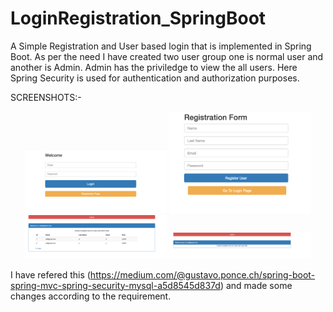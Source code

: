 # LoginRegistration_SpringBoot
A Simple Registration and User based login that is implemented in Spring Boot.
As per the need I have created two user group one is normal user and another is Admin. Admin has the priviledge to view the all users.
Here Spring Security is used for authentication and authorization purposes.

SCREENSHOTS:-
 <div align="center">
        <img width="45%" src="screenshots/login.png" ></img>
        <img width="45%" src="screenshots/register.png"  ></img>
        <img width="45%" src="screenshots/admin.png" ></img>
        <img width="45%" src="screenshots/user.png" ></img>
</div>



I have refered this (https://medium.com/@gustavo.ponce.ch/spring-boot-spring-mvc-spring-security-mysql-a5d8545d837d) and made some changes according to the requirement.
